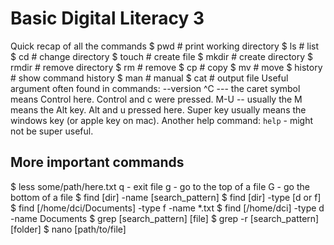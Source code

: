# Basic Digital Literacy 3
Quick recap of all the commands
$ pwd   # print working directory
$ ls    # list
$ cd    # change directory
$ touch # create file
$ mkdir # create directory
$ rmdir # remove directory
$ rm    # remove
$ cp    # copy
$ mv    # move
$ history # show command history
$ man   # manual
$ cat   # output file
Useful argument often found in commands: --version
^C --- the caret symbol means Control here. Control and c were pressed.
M-U -- usually the M means the Alt key. Alt and u pressed here.
Super key usually means the windows key (or apple key on mac).
Another help command: `help` - might not be super useful.
## More important commands
$ less some/path/here.txt
    q - exit file
    g - go to the top of a file
    G - go the bottom of a file
$ find [dir] -name [search_pattern]
$ find [dir] -type [d or f]
$ find [/home/dci/Documents] -type f -name *.txt
$ find [/home/dci] -type d -name Documents
$ grep [search_pattern] [file]
$ grep -r [search_pattern] [folder]
$ nano [path/to/file]